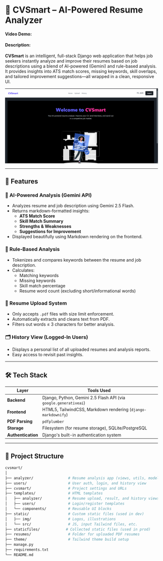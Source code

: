 # 💼 CVSmart – AI-Powered Resume Analyzer
#### Video Demo:  <URL HERE>
#### Description:
**CVSmart** is an intelligent, full-stack Django web application that helps job seekers instantly analyze and improve their resumes based on job descriptions using a blend of AI-powered (Gemini) and rule-based analysis. It provides insights into ATS match scores, missing keywords, skill overlaps, and tailored improvement suggestions—all wrapped in a clean, responsive UI.

![CVSmart Home Page](cvsmart/static/img/project_home.png)

---

## 🚀 Features

### 🤖 AI-Powered Analysis (Gemini API)
- Analyzes resume and job description using Gemini 2.5 Flash.
- Returns markdown-formatted insights:
  - **ATS Match Score**
  - **Skill Match Summary**
  - **Strengths & Weaknesses**
  - **Suggestions for Improvement**
- Displayed beautifully using Markdown rendering on the frontend.

### 🧠 Rule-Based Analysis
- Tokenizes and compares keywords between the resume and job description.
- Calculates:
  - Matching keywords
  - Missing keywords
  - Skill match percentage
  - Resume word count (excluding short/informational words)

### 📄 Resume Upload System
- Only accepts `.pdf` files with size limit enforcement.
- Automatically extracts and cleans text from PDF.
- Filters out words ≤ 3 characters for better analysis.

### 🗂️ History View (Logged-In Users)
- Displays a personal list of all uploaded resumes and analysis reports.
- Easy access to revisit past insights.

---

## 🛠️ Tech Stack

| Layer          | Tools Used                                     |
|----------------|------------------------------------------------|
| **Backend**    | Django, Python, Gemini 2.5 Flash API (via `google.generativeai`) |
| **Frontend**   | HTML5, TailwindCSS, Markdown rendering (`django-markdownify`) |
| **PDF Parsing**| `pdfplumber`                                   |
| **Storage**    | Filesystem (for resume storage), SQLite/PostgreSQL |
| **Authentication** | Django's built-in authentication system     |

---

## 📁 Project Structure

```bash
cvsmart/
│
├── analyzer/                # Resume analysis app (views, utils, models)
├── users/                   # User auth, login, and history view
├── cvsmart/                 # Project settings and URLs
├── templates/               # HTML templates
│   ├── analyzer/            # Resume upload, result, and history views
│   ├── users/               # Login/register templates
│   └── components/          # Reusable UI blocks
├── static/                  # Custom static files (used in dev)
│   ├── img/                 # Logos, illustrations
│   └── src/                 # JS, input Tailwind files, etc.
├── staticfiles/            # Collected static files (used in prod)
├── resumes/                 # Folder for uploaded PDF resumes
├── theme/                   # Tailwind theme build setup
├── manage.py
├── requirements.txt
└── README.md
